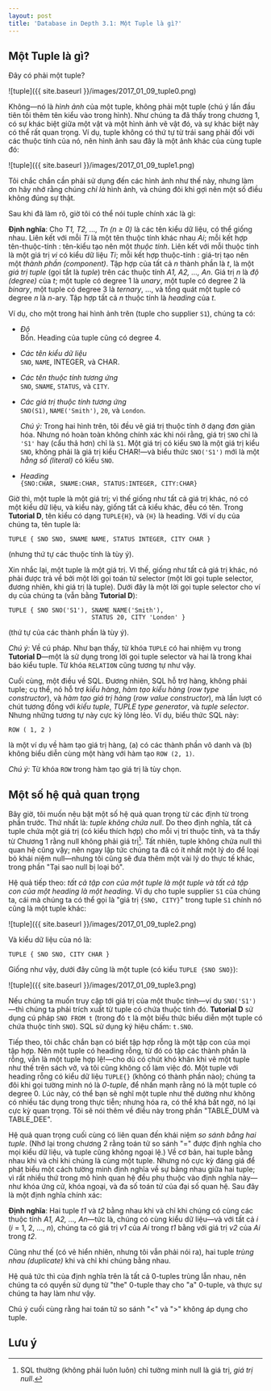 ```yaml
---
layout: post
title: 'Database in Depth 3.1: Một Tuple là gì?'
---
```


## Một Tuple là gì?

Đây có phải một tuple?

![tuple]({{ site.baseurl }}/images/2017_01_09_tuple0.png)

Không&mdash;nó là *hình ảnh* của một tuple, không phải một tuple (chú ý lần đầu tiên tôi thêm tên kiểu vào trong hình). Như chúng ta đã thấy trong chương 1, có sự khác biệt giữa một vật và một hình ảnh vẽ vật đó, và sự khác biệt này có thể rất quan trọng. Ví dụ, tuple không có thứ tự từ trái sang phải đối với các thuộc tính của nó, nên hình ảnh sau đây là một ảnh khác của cùng tuple đó:

![tuple]({{ site.baseurl }}/images/2017_01_09_tuple1.png)

Tôi chắc chắn cần phải sử dụng đến các hình ảnh như thế này, nhưng làm ơn hãy nhớ rằng chúng *chỉ là* hình ảnh, và chúng đôi khi gợi nên một số điều không đúng sự thật.

Sau khi đã làm rõ, giờ tôi có thể nói tuple chính xác là gì:

<div class="definition">
  <strong>Định nghĩa</strong>: Cho <em>T1, T2, ..., Tn (n &#8805; 0)</em> là các tên kiểu dữ liệu, có thể giống nhau. Liên kết với mỗi <em>Ti</em> là một tên thuộc tính khác nhau <em>Ai</em>; mỗi kết hợp tên-thuộc-tính : tên-kiểu tạo nên một <em>thuộc tính</em>. Liên kết với mỗi thuộc tính là một giá trị <em>vi</em> có kiểu dữ liệu <em>Ti</em>; mỗi kết hợp thuộc-tính : giá-trị tạo nên một <em>thành phần (component)</em>. Tập hợp của tất cả <em>n</em> thành phần là <em>t</em>, là một <em>giá trị tuple</em> (gọi tắt là <em>tuple</em>) trên các thuộc tính <em>A1, A2, ..., An</em>. Giá trị <em>n</em> là <em>độ (degree)</em> của <em>t</em>; một tuple có degree 1 là <em>unary</em>, một tuple có degree 2 là <em>binary</em>, một tuple có degree 3 là <em>ternary</em>, ..., và tổng quát một tuple có degree <em>n</em> là <em>n</em>-ary. Tập hợp tất cả <em>n</em> thuộc tính là <em>heading</em> của <em>t</em>.
</div>

Ví dụ, cho một trong hai hình ảnh trên (tuple cho supplier `S1`), chúng ta có:

 * *Độ*<br/>
Bốn. Heading của tuple cũng có degree 4.

 * *Các tên kiểu dữ liệu*<br/>
`SNO`, `NAME`, INTEGER, và CHAR.

 * *Các tên thuộc tính tương ứng*<br/>
`SNO`, `SNAME`, `STATUS`, và `CITY`.

 * *Các giá trị thuộc tính tương ứng*<br/>
`SNO(S1)`, `NAME('Smith')`, `20`, và `London`.<br/>

   *Chú ý:* Trong hai hình trên, tôi đều vẽ giá trị thuộc tính ở dạng đơn giản hóa. Nhưng nó hoàn toàn không chính xác khi nói rằng, giá trị `SNO` chỉ là `'S1'` hay (cẩu thả hơn) chỉ là `S1`. Một giá trị có kiểu `SNO` là một giá trị kiểu `SNO`, không phải là giá trị kiểu CHAR!&mdash;và biểu thức `SNO('S1')` mới là một *hằng số (literal)* có kiểu `SNO`.

 * *Heading*<br/>
`{SNO:CHAR, SNAME:CHAR, STATUS:INTEGER, CITY:CHAR}`

Giờ thì, một tuple là một giá trị; vì thế giống như tất cả giá trị khác, nó có một kiểu dữ liệu, và kiểu này, giống tất cả kiểu khác, đều có tên. Trong **Tutorial D**, tên kiểu có dạng `TUPLE{H}`, và `{H}` là heading. Với ví dụ của chúng ta, tên tuple là:

```
TUPLE { SNO SNO, SNAME NAME, STATUS INTEGER, CITY CHAR }
```

(nhưng thứ tự các thuộc tính là tùy ý).

Xin nhắc lại, một tuple là một giá trị. Vì thế, giống như tất cả giá trị khác, nó phải được trả về bởi một lời gọi toán tử selector (một lời gọi tuple selector, đương nhiên, khi giá trị là tuple). Dưới đây là một lời gọi tuple selector cho ví dụ của chúng ta (vẫn bằng **Tutorial D**):

```
TUPLE { SNO SNO('S1'), SNAME NAME('Smith'),
                       STATUS 20, CITY 'London' }
```

(thứ tự của các thành phần là tùy ý).

*Chú ý:* Về cú pháp. Như bạn thấy, từ khóa `TUPLE` có hai nhiệm vụ trong **Tutorial D**&mdash;một là sử dụng trong lời gọi tuple selector và hai là trong khai báo kiểu tuple. Từ khóa `RELATION` cũng tương tự như vậy.

Cuối cùng, một điều về SQL. Đương nhiên, SQL hỗ trợ hàng, không phải tuple; cụ thể, nó hỗ trợ *kiểu hàng*, *hàm tạo kiểu hàng* (*row type constructor*), và *hàm tạo giá trị hàng* (*row value constructor*), mà lần lượt có chút tương đồng với *kiểu tuple*, *TUPLE type generator*, và *tuple selector*. Nhưng những tương tự này cực kỳ lỏng lẻo. Ví dụ, biểu thức SQL này:

```
ROW ( 1, 2 )
```

là một ví dụ về hàm tạo giá trị hàng, (a) có các thành phần vô danh và (b) không biểu diễn cùng một hàng với hàm tạo `ROW (2, 1)`.

*Chú ý:* Từ khóa `ROW` trong hàm tạo giá trị là tùy chọn.

## Một số hệ quả quan trọng

Bây giờ, tôi muốn nêu bật một số hệ quả quan trọng từ các định từ trong phần trước. Thứ nhất là: *tuple không chứa null*. Do theo định nghĩa, tất cả tuple chứa một giá trị (có kiểu thích hợp) cho mỗi vị trí thuộc tính, và ta thấy từ Chương 1 rằng null không phải giá trị[^null]. Tất nhiên, tuple không chứa null thì quan hệ cũng vậy; nên ngay lập tức chúng ta đã có ít nhất một lý do để loại bỏ khái niệm null&mdash;nhưng tôi cũng sẽ đưa thêm một vài lý do thực tế khác, trong phần "Tại sao null bị loại bỏ".

Hệ quả tiếp theo: *tất cả tập con của một tuple là một tuple và tất cả tập con của một heading là một heading*. Ví dụ cho tuple supplier `S1` của chúng ta, cái mà chúng ta có thể gọi là "giá trị `{SNO, CITY}`" trong tuple `S1` chính nó cũng là một tuple khác:

![tuple]({{ site.baseurl }}/images/2017_01_09_tuple2.png)

Và kiểu dữ liệu của nó là:

```
TUPLE { SNO SNO, CITY CHAR }
```

Giống như vậy, dưới đây cũng là một tuple (có kiểu `TUPLE {SNO SNO}`):

![tuple]({{ site.baseurl }}/images/2017_01_09_tuple3.png)

Nếu chúng ta muốn truy cập tới giá trị của một thuộc tính&mdash;ví dụ `SNO('S1')`&mdash;thì chúng ta phải trích xuất từ tuple có chứa thuộc tính đó. **Tutorial D** sử dụng cú pháp `SNO FROM t` (trong đó `t` là một biểu thức biểu diễn một tuple có chứa thuộc tính `SNO`). SQL sử dụng ký hiệu chấm: `t.SNO`.

Tiếp theo, tôi chắc chắn bạn có biết tập hợp rỗng là một tập con của mọi tập hợp. Nên một tuple có heading rỗng, từ đó có tập các thành phần là rỗng, vẫn là một tuple hợp lệ!&mdash;cho dù có chút khó khăn khi vẽ một tuple như thế trên sách vở, và tôi cũng không cố làm việc đó. Một tuple với heading rỗng có kiểu dữ liệu `TUPLE{}` (không có thành phần nào); chúng ta đôi khi gọi tường minh nó là *0-tuple*, để nhấn mạnh rằng nó là một tuple có degree 0. Lúc này, có thể bạn sẽ nghĩ một tuple như thế dường như không có nhiều tác dụng trong thực tiễn; nhưng hóa ra, có thể khá bất ngờ, nó lại cực kỳ quan trọng. Tôi sẽ nói thêm về điều này trong phần "TABLE_DUM và TABLE_DEE".

Hệ quả quan trọng cuối cùng có liên quan đến khái niệm *so sánh bằng hai tuple*. (Nhớ lại trong chương 2 rằng toán tử so sánh "=" được định nghĩa cho mọi kiểu dữ liệu, và tuple cũng không ngoại lệ.) Về cơ bản, hai tuple bằng nhau khi và chỉ khi chúng là cùng một tuple. Nhưng nó cực kỳ đáng giá để phát biểu một cách tường minh định nghĩa về sự bằng nhau giữa hai tuple; vì rất nhiều thứ trong mô hình quan hệ đều phụ thuộc vào định nghĩa này&mdash;như khóa ứng cử, khóa ngoại, và đa số toán tử của đại số quan hệ. Sau đây là một định nghĩa chính xác:

<div class="definition">
  <strong>Định nghĩa</strong>: Hai tuple <em>t1</em> và <em>t2</em> bằng nhau khi và chỉ khi chúng có cùng các thuộc tính <em>A1, A2, ..., An</em>&mdash;tức là, chúng có cùng kiểu dữ liệu&mdash;và với tất cả <em>i</em> (<em>i</em> = 1, 2, ..., <em>n</em>), chúng ta có giá trị <em>v1</em> của <em>Ai</em> trong <em>t1</em> bằng với giá trị <em>v2</em> của <em>Ai</em> trong <em>t2</em>.
</div>

Cũng như thế (có vẻ hiển nhiên, nhưng tôi vẫn phải nói ra), hai tuple *trùng nhau (duplicate)* khi và chỉ khi chúng bằng nhau.

Hệ quả tức thì của định nghĩa trên là tất cả 0-tuples trùng lẫn nhau, nên chúng ta có quyền sử dụng từ "the" 0-tuple thay cho "a" 0-tuple, và thực sự chúng ta hay làm như vậy.

Chú ý cuối cùng rằng hai toán tử so sánh "<" và ">" không áp dụng cho tuple.

## Lưu ý

[^null]: SQL thường (không phải luôn luôn) chỉ tường minh null là giá trị, *giá trị null*.
